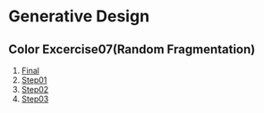 # Generative Design

## Color Excercise07(Random Fragmentation)


1. [Final](Step(Final))
2. [Step01](Step01)
3. [Step02](Step02)
4. [Step03](Step03)
